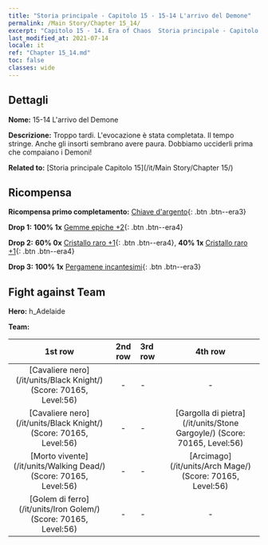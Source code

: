```yaml
---
title: "Storia principale - Capitolo 15 - 15-14 L'arrivo del Demone"
permalink: /Main Story/Chapter 15_14/
excerpt: "Capitolo 15 - 14. Era of Chaos  Storia principale - Capitolo 15_14. 15-14 L'arrivo del Demone"
last_modified_at: 2021-07-14
locale: it
ref: "Chapter 15_14.md"
toc: false
classes: wide
---
```


## Dettagli

 **Nome:** 15-14 L'arrivo del Demone

 **Descrizione:** Troppo tardi. L'evocazione è stata completata. Il tempo stringe. Anche gli insorti sembrano avere paura. Dobbiamo ucciderli prima che compaiano i Demoni!

 **Related to:** [Storia principale Capitolo 15](/it/Main Story/Chapter 15/)

## Ricompensa

 **Ricompensa primo completamento:** [Chiave d'argento](/ItemsIT/con_693/){: .btn .btn--era3}

 **Drop 1:** **100% 1x** [Gemme epiche +2](/ItemsIT/mat_51/){: .btn .btn--era4}

 **Drop 2:** **60% 0x** [Cristallo raro +1](/ItemsIT/mat_45/){: .btn .btn--era4}, **40% 1x** [Cristallo raro +1](/ItemsIT/mat_45/){: .btn .btn--era4}

 **Drop 3:** **100% 1x** [Pergamene incantesimi](/ItemsIT/con_694/){: .btn .btn--era3}


## Fight against Team
 **Hero:** h_Adelaide

 **Team:**


  | 1st row | 2nd row | 3rd row | 4th row |
  |:----:|:----:|:----|:----:|
  | [Cavaliere nero](/it/units/Black Knight/) (Score: 70165, Level:56)  | - | - | - |
  | [Cavaliere nero](/it/units/Black Knight/) (Score: 70165, Level:56)  | - | - | [Gargolla di pietra](/it/units/Stone Gargoyle/) (Score: 70165, Level:56)  |
  | [Morto vivente](/it/units/Walking Dead/) (Score: 70165, Level:56)  | - | - | [Arcimago](/it/units/Arch Mage/) (Score: 70165, Level:56)  |
  | [Golem di ferro](/it/units/Iron Golem/) (Score: 70165, Level:56)  | - | - | - |


